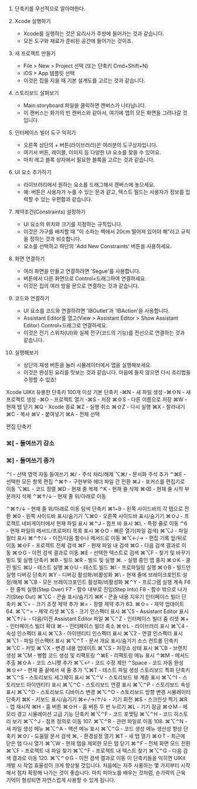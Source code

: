 1. 단축키를 우선적으로 알아야한다.

2. Xcode 실행하기
   - Xcode를 실행하는 것은 요리사가 주방에 들어가는 것과 같습니다.
   - 모든 도구와 재료가 준비된 공간에 들어가는 것이죠.

3. 새 프로젝트 만들기
   - File > New > Project 선택 (또는 단축키 Cmd+Shift+N)
   - iOS > App 템플릿 선택
   - 이것은 집을 지을 때 기본 설계도를 고르는 것과 같습니다.

4. 스토리보드 살펴보기
   - Main.storyboard 파일을 클릭하면 캔버스가 나타납니다.
   - 이 캔버스는 화가의 빈 캔버스와 같아서, 여기에 앱의 모든 화면을 그려나갈 것입니다.

5. 인터페이스 빌더 도구 익히기
   - 오른쪽 상단의 + 버튼(라이브러리)은 여러분의 도구상자입니다.
   - 여기서 버튼, 레이블, 이미지 등 다양한 UI 요소를 찾을 수 있어요.
   - 마치 레고 블록 상자에서 필요한 블록을 고르는 것과 같습니다.

6. UI 요소 추가하기
   - 라이브러리에서 원하는 요소를 드래그해서 캔버스에 놓으세요.
   - 예: 버튼은 사용자가 누를 수 있는 문과 같고, 텍스트 필드는 사용자가 정보를 입력할 수 있는 우편함과 같습니다.

7. 제약조건(Constraints) 설정하기
   - UI 요소의 위치와 크기를 지정하는 규칙입니다.
   - 이것은 가구를 배치할 때 "이 소파는 벽에서 20cm 떨어져 있어야 해"라고 규칙을 정하는 것과 비슷합니다.
   - 요소를 선택하고 하단의 'Add New Constraints' 버튼을 사용하세요.

8. 화면 연결하기
   - 여러 화면을 만들고 연결하려면 'Segue'를 사용합니다.
   - 버튼에서 다른 화면으로 Control+드래그하여 연결하세요.
   - 이것은 집의 여러 방을 문으로 연결하는 것과 같습니다.

9. 코드와 연결하기
   - UI 요소를 코드와 연결하려면 'IBOutlet'과 'IBAction'을 사용합니다.
   - Assistant Editor를 열고(View > Assistant Editor > Show Assistant Editor) Control+드래그로 연결하세요.
   - 이것은 전기 스위치(UI)와 실제 전구(코드의 기능)를 전선으로 연결하는 것과 같습니다.

10. 실행해보기
    - 상단의 재생 버튼을 눌러 시뮬레이터에서 앱을 실행해보세요.
    - 이것은 완성된 요리를 맛보는 것과 같습니다. 마음에 들지 않으면 다시 조리법을 수정할 수 있죠!

Xcode UIKit 유용한 단축키 100개 이상
기본 단축키
-⌘N - 새 파일 생성
-⌘⇧N - 새 프로젝트 생성
-⌘O - 프로젝트 열기
-⌘S - 저장
⌘⇧S - 다른 이름으로 저장
⌘W - 현재 탭 닫기
⌘Q - Xcode 종료
⌘Z - 실행 취소
⌘⇧Z - 다시 실행
⌘X - 잘라내기
⌘C - 복사
⌘V - 붙여넣기
⌘A - 전체 선택

편집 단축키
### ⌘[ - 들여쓰기 감소
### ⌘] - 들여쓰기 증가
⌃I - 선택 영역 자동 들여쓰기
⌘/ - 주석 처리/해제
⌥⌘/ - 문서화 주석 추가
⌃⌘E - 선택한 모든 항목 편집
⌃⌘↑ - 구현부와 헤더 파일 간 전환
⌘J - 포커스를 편집기로 이동
⌥⌘L - 코드 정렬
⌘D - 현재 줄 복제
⌃K - 현재 줄 삭제
⌘⌫ - 현재 줄 시작 부분까지 삭제
⌃⌘↑/↓ - 현재 줄 위/아래로 이동

⌃⌘↑/↓ - 현재 줄 위/아래로 이동
탐색 단축키
⌘1~9 - 왼쪽 사이드바의 각 탭으로 전환
⌘0 - 왼쪽 사이드바 표시/숨기기
⌥⌘0 - 오른쪽 사이드바 표시/숨기기
⌘⇧J - 프로젝트 네비게이터에서 현재 파일 표시
⌘⌃J - 점프 바 표시
⌘L - 특정 줄로 이동
⌃6 - 현재 파일의 메서드/프로퍼티 목록 표시
⌘⇧O - 빠른 열기(파일 검색)
⌘⌥J - 파일 필터 표시
⌘⌃↑/↓ - 이전/다음 함수나 메서드로 이동
⌘⌥←/→ - 편집 기록 앞/뒤로 이동
⌘⇧F - 프로젝트 전체 검색
⌘F - 현재 파일 내 검색
⌘G - 다음 검색 결과로 이동
⌘⇧G - 이전 검색 결과로 이동
⌘E - 선택한 텍스트로 검색
⌘⌥F - 찾기 및 바꾸기
빌드 및 실행 단축키
⌘B - 빌드
⌘R - 빌드 및 실행
⌘. - 실행 중인 앱 중지
⌘⇧K - 클린 빌드
⌘U - 테스트 실행
⌘⇧U - 테스트 빌드
⌘I - 프로파일링 실행
⌘⇧B - 빌드만 실행
디버깅 단축키
⌘Y - 디버깅 활성화/비활성화
⌘\ - 현재 줄에 브레이크포인트 설정/해제
⌘⌥B - 모든 브레이크포인트 활성화/비활성화
⌘⌃Y - 프로그램 실행 계속
F6 - 한 줄씩 실행(Step Over)
F7 - 함수 내부로 진입(Step Into)
F8 - 함수 밖으로 나가기(Step Out)
⌘⌥C - 콘솔 표시/숨기기
⌘K - 콘솔 내용 지우기
인터페이스 빌더 단축키
⌘⌥= - 크기 조정 제약 추가
⌘= - 정렬 제약 추가
63. ⌘⇧= - 제약 업데이트
64. ⌘⌥⌃= - 제약 리셋
⌘⌥S - 크기 인스펙터 표시
⌘⌥5 - Assistant Editor 표시
⌘⌥↑/↓ - 다음/이전 Assistant Editor 파일
⌘⌥⌃Z - 인터페이스 빌더 줌 리셋
⌘+ - 인터페이스 빌더 확대
⌘- - 인터페이스 빌더 축소
⌘⇧L - 라이브러리 표시
⌘⌥4 - 속성 인스펙터 표시
⌘⌥3 - 아이덴티티 인스펙터 표시
⌘⌥2 - 연결 인스펙터 표시
⌘⌥1 - 파일 인스펙터 표시
⌘⌥⌃T - 문서 개요 표시/숨기기
소스 컨트롤 단축키
⌘⌥C - 커밋
⌘⌥X - 변경 내용 업데이트
⌘⌥S - 저장소 상태 표시
⌘⌥B - 브랜치 생성
⌘⌥M - 병합
코드 생성 및 리팩토링
⌃⌘E - 리팩토링 메뉴 표시
⌃⌘M - 메서드 추출
⌘⇧A - 코드 스니펫 추가
⌘⌥↩ - 코드 수정 제안
⌃Space - 코드 자동 완성
⌘⇧↩ - 현재 줄 끝에서 새 줄 추가
⌥⌘T - 테스트 파일 생성
스토리보드 특화 단축키
⌘⌥⌃S - 스토리보드 세그웨이 표시
⌘⌥⌃V - 스토리보드 뷰 계층 표시
⌘⌥⌃I - 스토리보드 아이덴티티 표시
⌘⌥⌃C - 스토리보드 연결 표시
⌘⌥⌃P - 스토리보드 속성 표시
⌘⌥⌃D - 스토리보드 디바이스 변경
⌘⌥⌃O - 스토리보드 방향 변경
시뮬레이터 단축키
⌘K - 키보드 표시/숨기기
⌘←/→/↑/↓ - 기기 회전
⌘S - 스크린샷 찍기
⌘R - 앱 재시작
⌘H - 홈 버튼
⌘⇧H - 홈 버튼 두 번 누르기
⌘L - 기기 잠금
⌘⇧M - 메모리 경고 시뮬레이션
고급 기능 단축키
⌘⌥⌃F - 코드 포맷팅
⌘⌥⌃H - 코드 히스토리 보기
⌘⌥⌃J - 점프 정의로 이동
107. ⌘⌥⌃R - 관련 파일로 이동
108. ⌘⌥⌃N - 새 파일 생성 메뉴
⌘⌥⌃A - 액션 메뉴 표시
⌘⌥⌃G - 코드 생성 메뉴
생산성 향상 단축키
⌘⇧/ - 도움말 문서 검색
⌘, - 환경설정 열기
⌘T - 새 탭 열기
⌘⇧T - 최근에 닫은 탭 다시 열기
⌘⌥W - 현재 탭을 제외한 모든 탭 닫기
⌘⌃F - 전체 화면 모드 전환
⌘⌥F - 프로젝트 내 파일 찾기
⌘⌥⌃F - 프로젝트 내 텍스트 찾기
⌘⌥⌃G - 다음 검색 결과로 이동
120. ⌘⌥⌃⇧G - 이전 검색 결과로 이동
이 단축키들을 익히면 UIKit 개발 시 작업 효율성이 크게 향상될 것입니다. 처음에는 자주 사용하는 몇 가지부터 시작해서 점차 확장해 나가는 것이 좋습니다. 마치 피아노를 배우는 것처럼, 손가락의 근육 기억이 형성되면 자연스럽게 사용할 수 있게 됩니다.
